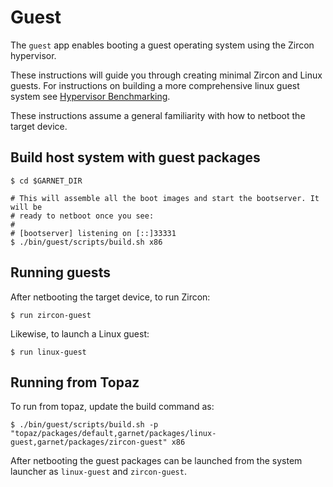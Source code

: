 # Guest

The `guest` app enables booting a guest operating system using the Zircon
hypervisor.

These instructions will guide you through creating minimal Zircon and Linux
guests. For instructions on building a more comprehensive linux guest system
see [Hypervisor Benchmarking](docs/benchmarking.md).

These instructions assume a general familiarity with how to netboot the target
device.

## Build host system with guest packages

```
$ cd $GARNET_DIR

# This will assemble all the boot images and start the bootserver. It will be
# ready to netboot once you see:
#
# [bootserver] listening on [::]33331
$ ./bin/guest/scripts/build.sh x86
```

## Running guests
After netbooting the target device, to run Zircon:

```
$ run zircon-guest
```

Likewise, to launch a Linux guest:
```
$ run linux-guest
```

## Running from Topaz
To run from topaz, update the build command as:

```
$ ./bin/guest/scripts/build.sh -p "topaz/packages/default,garnet/packages/linux-guest,garnet/packages/zircon-guest" x86
```

After netbooting the guest packages can be launched from the system launcher as
`linux-guest` and `zircon-guest`.
